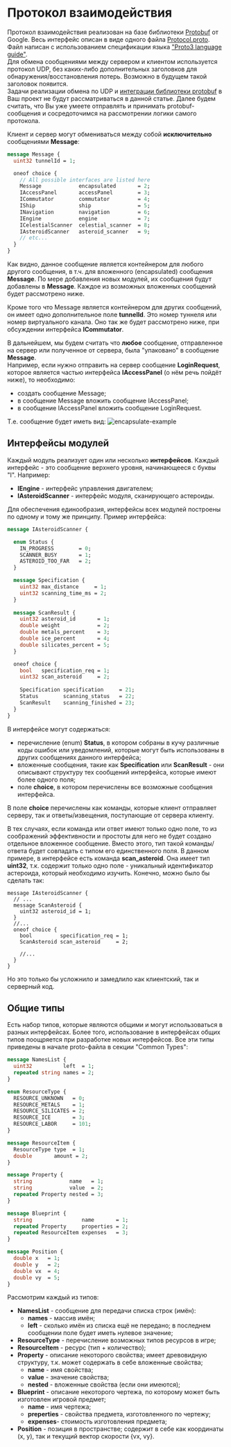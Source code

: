 
# Протокол взаимодействия
Протокол взаимодействия реализован на базе библиотеки [Protobuf](https://developers.google.com/protocol-buffers) от Google. Весь интерфейс описан в виде одного файла [Protocol.proto](https://github.com/ziminas1990/space-expansion/blob/master/Protocol.proto). Файл написан с использованием спецификации языка ["Proto3 language guide"](https://developers.google.com/protocol-buffers/docs/proto3).  
Для обмена сообщениями между сервером и клиентом используется протокол UDP, без каких-либо дополнительных заголовков для обнаружения/восстановления потерь. Возможно в будущем такой заголовок появится.  
Задачи реализации обмена по UDP и [интеграции библиотеки protobuf](https://developers.google.com/protocol-buffers/docs/tutorials) в Ваш проект не будут рассматриваться в данной статье. Далее будем считать, что Вы уже умеете отправлять и принимать protobuf-сообщения и сосредоточимся на рассмотрении логики самого протокола.

Клиент и сервер могут обмениваться между собой **исключительно** сообщениями **Message**:
```protobuf
message Message {
  uint32 tunnelId = 1;

  oneof choice {
    // All possible interfaces are listed here
    Message            encapsulated       = 2;
    IAccessPanel       accessPanel        = 3;
    ICommutator        commutator         = 4;
    IShip              ship               = 5;
    INavigation        navigation         = 6;
    IEngine            engine             = 7;
    ICelestialScanner  celestial_scanner  = 8;
    IAsteroidScanner   asteroid_scanner   = 9;
    // etc...
  }
}
```
Как видно, данное сообщение является контейнером для любого другого сообщения, в т.ч. для вложенного (encapsulated) сообщения **Message**. По мере добавления новых модулей, их сообщения  будут добавлены в **Message**. Каждое из возможных вложенных сообщений будет рассмотрено ниже.

Кроме того что Message является контейнером для других сообщений, он имеет одно дополнительное поле **tunnelId**. Это номер туннеля или номер виртуального канала. Оно так же будет рассмотрено ниже, при обсуждении интерфейса **ICommutator**.

В дальнейшем, мы будем считать что **любое** сообщение, отправленное на сервер или полученное от сервера, была "упаковано" в сообщение **Message**.  
Например, если нужно отправить на сервер сообщение **LoginRequest**, которое является частью интерфейса **IAccessPanel** (о нём речь пойдёт ниже), то необходимо:
  - создать сообщение Message;
  - в сообщение Message вложить сообщение IAccessPanel;
  - в сообщение IAccessPanel вложить сообщение LoginRequest.
 
 Т.е. сообщение будет иметь вид:
 ![encapsulate-example](https://i.ibb.co/Ss1yQKT/encapsulation-example.png)

## Интерфейсы модулей
Каждый модуль реализует один или несколько **интерфейсов**. Каждый интерфейс - это сообщение верхнего уровня, начинающееся с буквы "I". Например:
  - **IEngine** - интерфейс управления двигателем;
  - **IAsteroidScanner** - интерфейс модуля, сканирующего астероиды.

Для обеспечения единообразия, интерфейсы всех модулей построены по одному и тому же принципу. Пример интерфейса:
```protobuf
message IAsteroidScanner {

  enum Status {
    IN_PROGRESS        = 0;
    SCANNER_BUSY       = 1;
    ASTEROID_TOO_FAR   = 2;
  }

  message Specification {
    uint32 max_distance     = 1;
    uint32 scanning_time_ms = 2;
  }
  
  message ScanResult {
    uint32 asteroid_id       = 1;
    double weight            = 2;
    double metals_percent    = 3;
    double ice_percent       = 4;
    double silicates_percent = 5;
  }

  oneof choice {
    bool   specification_req = 1;
    uint32 scan_asteroid     = 2;
    
    Specification specification     = 21;
    Status        scanning_status   = 22;
    ScanResult    scanning_finished = 23;
  }
}
```

В интерфейсе могут содержаться:
  - перечисление (enum) **Status**, в котором собраны в кучу различные коды ошибок или уведомлений, которые могут быть использованы в других сообщениях данного интерфейса;
  - вложенные сообщения, такие как **Specification** или **ScanResult** - они описывают структуру тех сообщений интерфейса, которые имеют более одного поля;
  - поле **choice**, в котором перечислены все возможные сообщения интерфейса.

В поле **choice** перечислены как команды, которые клиент отправляет серверу, так и ответы/извещения, поступающие от сервера клиенту.

В тех случаях, если команда или ответ имеют только одно поле, то из соображений эффективности и простоты для него не будет создано отдельное вложенное сообщение. Вместо этого, тип такой команды/ответа будет совпадать с типом его единственного поля. В данном примере, в интерфейсе есть команда **scan_asteroid**. Она имеет тип **uint32**, т.к. содержит только одно поле - уникальный идентификатор астероида, который необходимо изучить. Конечно, можно было бы сделать так:
```protobuf3
message IAsteroidScanner {
  // ...
  message ScanAsteroid {
    uint32 asteroid_id = 1;
  }
  //...
  oneof choice {
    bool         specification_req = 1;
    ScanAsteroid scan_asteroid     = 2;

    //...
  }
}
```
Но это только бы усложнило и замедлило как клиентский, так и серверный код.

## Общие типы
Есть набор типов, которые являются общими и могут использоваться в разных интерфейсах. Более того, использование в интерфейсах общих типов поощряется при разработке новых интерфейсов. Все эти типы приведены в начале proto-файла в секции "Common Types":
```protobuf
message NamesList {
  uint32          left  = 1;
  repeated string names = 2;
}

enum ResourceType {
  RESOURCE_UNKNOWN   = 0;
  RESOURCE_METALS    = 1;
  RESOURCE_SILICATES = 2;
  RESOURCE_ICE       = 3;
  RESOURCE_LABOR     = 101;
}

message ResourceItem {
  ResourceType type  = 1;
  double       amount = 2;
}

message Property {
  string            name   = 1;
  string            value  = 2;
  repeated Property nested = 3;
}

message Blueprint {
  string                name       = 1;
  repeated Property     properties = 2;
  repeated ResourceItem expenses   = 3;
}

message Position {
  double x   = 1;
  double y   = 2;
  double vx  = 4;
  double vy  = 5;
}
```
Рассмотрим каждый из типов:
  - **NamesList** - сообщение для передачи списка строк (имён):
	  - **names** - массив имён;
	  - **left** - сколько имён из списка ещё не передано; в последнем сообщении поле будет иметь нулевое значение;
  - **ResourceType** - перечисление возможных типов ресурсов в игре;
  - **ResourceItem** - ресурс (тип + количество);
  - **Property** - описание некоторого свойства; имеет древовидную структуру, т.к. может содержать в себе вложенные свойства;
	  - **name** - имя свойства;
	  - **value** - значение свойства;
	  - **nested** - вложенные свойства (если они имеются);
  - **Blueprint** - описание некоторого чертежа, по которому может быть изготовлен игровой предмет;
	  - **name** - имя чертежа;
	  - **preperties** - свойства предмета, изготовленного по чертежу;
	  - **expenses**- стоимость изготовления предмета;
  - **Position** - позиция в пространстве; содержит в себе как координаты (x, y), так и текущий вектор скорости {vx, vy}.